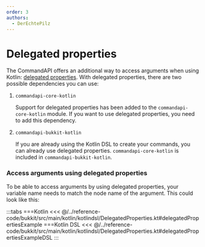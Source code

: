 ```yaml
---
order: 3
authors:
  - DerEchtePilz
---
```


# Delegated properties

The CommandAPI offers an additional way to access arguments when using Kotlin: [delegated properties](https://kotlinlang.org/docs/delegated-properties.html). With delegated properties, there are two possible dependencies you can use:

1. `commandapi-core-kotlin`

   Support for delegated properties has been added to the `commandapi-core-kotlin` module. If you want to use delegated properties, you need to add this dependency.

2. `commandapi-bukkit-kotlin`

   If you are already using the Kotlin DSL to create your commands, you can already use delegated properties. `commandapi-core-kotlin` is included in `commandapi-bukkit-kotlin`.



### Access arguments using delegated properties

To be able to access arguments by using delegated properties, your variable name needs to match the node name of the argument. This could look like this:

:::tabs
===Kotlin
<<< @/../reference-code/bukkit/src/main/kotlin/kotlindsl/DelegatedProperties.kt#delegatedPropertiesExample
===Kotlin DSL
<<< @/../reference-code/bukkit/src/main/kotlin/kotlindsl/DelegatedProperties.kt#delegatedPropertiesExampleDSL
:::